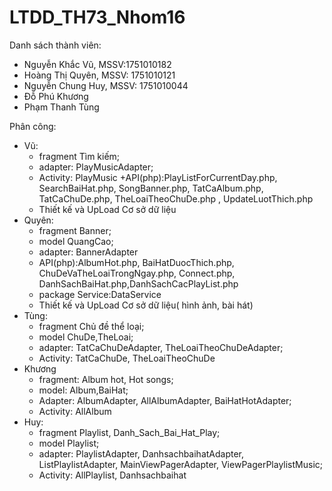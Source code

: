 # LTDD_TH73_Nhom16
Danh sách thành viên:
- Nguyễn Khắc Vũ, MSSV:1751010182
- Hoàng Thị Quyên, MSSV: 1751010121
- Nguyễn Chung Huy, MSSV: 1751010044
- Đỗ Phú Khương
- Phạm Thanh Tùng

Phân công:
  - Vũ: 
    + fragment Tìm kiếm; 
    + adapter: PlayMusicAdapter; 
    + Activity: PlayMusic
    +API(php):PlayListForCurrentDay.php, SearchBaiHat.php, SongBanner.php, TatCaAlbum.php, TatCaChuDe.php, TheLoaiTheoChuDe.php ,                     UpdateLuotThich.php
    + Thiết kế và UpLoad Cơ sở dữ liệu
  - Quyên: 
    + fragment Banner; 
    + model QuangCao; 
    + adapter: BannerAdapter
    + API(php):AlbumHot.php, BaiHatDuocThich.php, ChuDeVaTheLoaiTrongNgay.php, Connect.php, DanhSachBaiHat.php,DanhSachCacPlayList.php
    + package Service:DataService
    + Thiết kế và UpLoad Cơ sở dữ liệu( hình ảnh, bài hát)
  - Tùng: 
    + fragment Chủ đề thể loại; 
    + model ChuDe,TheLoai; 
    + adapter: TatCaChuDeAdapter, TheLoaiTheoChuDeAdapter; 
    + Activity: TatCaChuDe, TheLoaiTheoChuDe
  - Khương 
    + fragment: Album hot, Hot songs; 
    + model: Album,BaiHat; 
    + Adapter: AlbumAdapter, AllAlbumAdapter, BaiHatHotAdapter; 
    + Activity: AllAlbum
  - Huy: 
    + fragment Playlist, Danh_Sach_Bai_Hat_Play; 
    + model Playlist; 
    + adapter: PlaylistAdapter, DanhsachbaihatAdapter, ListPlaylistAdapter, MainViewPagerAdapter, ViewPagerPlaylistMusic; 
    + Activity: AllPlaylist, Danhsachbaihat
